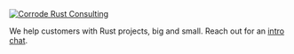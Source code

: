 <a href="https://corrode.dev/">
<img src="banner.svg" alt="Corrode Rust Consulting" />
</a>

We help customers with Rust projects, big and small.
Reach out for an [intro chat](https://cal.com/corrode).
